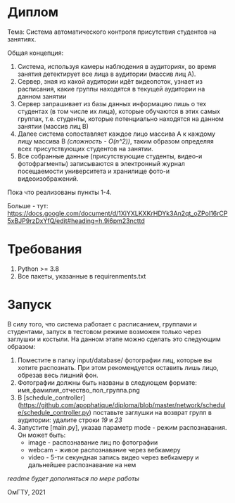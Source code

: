 # Диплом

Тема: Система автоматического контроля присутствия студентов на занятиях. 

Общая концепция:
1. Система, используя камеры наблюдения в аудиториях, во время занятия детектирует все лица в аудитории (массив лиц А). 
2. Сервер, зная из какой аудитории идёт видеопоток, узнает из расписания, какие группы находятся в текущей аудитории на данном занятии
3. Сервер запрашивает из базы данных информацию лишь о тех студентах (в том числе их лица), которые обучаются в этих самых группах, т.е. студенты, которые потенциально находятся на данном занятии (массив лиц В)
4. Далее система сопоставляет каждое лицо массива А к каждому лицу массива В *(сложность - O(n^2))*, таким образом определяя всех присутствующих студентов на занятии. 
5. Все собранные данные (присутствующие студенты, видео-и фотофрагменты) записываются в электронный журнал посещаемости университета и хранилище фото-и видеоизображений. 

Пока что реализованы пункты 1-4.

Больше - тут: https://docs.google.com/document/d/1XiYXLKXKrHDYk3An2qt_oZPoI16rCP5xBJP9rzDxYfQ/edit#heading=h.9i6pm23ncttd

# Требования
  1. Python >= 3.8
  2. Все пакеты, указанные в requirenments.txt

# Запуск
В силу того, что система работает с расписанием, группами и студентами, запуск в тестовом режиме возможен только через заглушки и костыли. На данном этапе можно сделать это следующим образом:
1. Поместите в папку input/database/ фотографии лиц, которые вы хотите распознать. При этом рекомендуется оставить лишь лицо, обрезав весь лишний фон.
2. Фотографии должны быть названы в следующем формате:
    имя_фамилия_отчество_пол_группа.png
3. В [schedule_controller] (https://github.com/apophatique/diploma/blob/master/network/schedule/schedule_controller.py) поставьте заглушки на возврат групп в аудитории: удалите строки *19* и *23*
4. Запустите [main.py], указав параметр mode - режим распознавания. Он может быть:
    - image - распознавание лиц по фотографии
    - webcam - живое распознавание через вебкамеру
    - video - 5-ти секундная запись видео через вебкамеру и дальнейшее распознавание на нем



*readme будет дополняться по мере работы*

ОмГТУ, 2021
